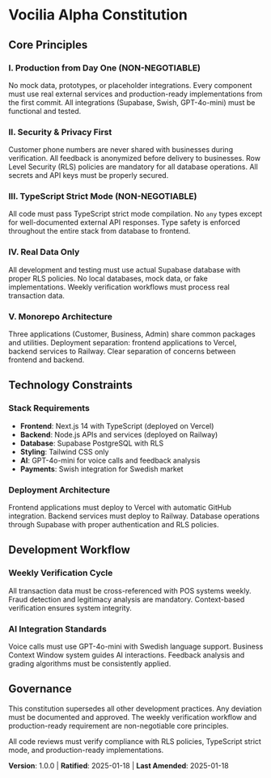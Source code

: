# Vocilia Alpha Constitution

## Core Principles

### I. Production from Day One (NON-NEGOTIABLE)

No mock data, prototypes, or placeholder integrations. Every component must use
real external services and production-ready implementations from the first
commit. All integrations (Supabase, Swish, GPT-4o-mini) must be functional and
tested.

### II. Security & Privacy First

Customer phone numbers are never shared with businesses during verification. All
feedback is anonymized before delivery to businesses. Row Level Security (RLS)
policies are mandatory for all database operations. All secrets and API keys
must be properly secured.

### III. TypeScript Strict Mode (NON-NEGOTIABLE)

All code must pass TypeScript strict mode compilation. No `any` types except for
well-documented external API responses. Type safety is enforced throughout the
entire stack from database to frontend.

### IV. Real Data Only

All development and testing must use actual Supabase database with proper RLS
policies. No local databases, mock data, or fake implementations. Weekly
verification workflows must process real transaction data.

### V. Monorepo Architecture

Three applications (Customer, Business, Admin) share common packages and
utilities. Deployment separation: frontend applications to Vercel, backend
services to Railway. Clear separation of concerns between frontend and backend.

## Technology Constraints

### Stack Requirements

- **Frontend**: Next.js 14 with TypeScript (deployed on Vercel)
- **Backend**: Node.js APIs and services (deployed on Railway)
- **Database**: Supabase PostgreSQL with RLS
- **Styling**: Tailwind CSS only
- **AI**: GPT-4o-mini for voice calls and feedback analysis
- **Payments**: Swish integration for Swedish market

### Deployment Architecture

Frontend applications must deploy to Vercel with automatic GitHub integration.
Backend services must deploy to Railway. Database operations through Supabase
with proper authentication and RLS policies.

## Development Workflow

### Weekly Verification Cycle

All transaction data must be cross-referenced with POS systems weekly. Fraud
detection and legitimacy analysis are mandatory. Context-based verification
ensures system integrity.

### AI Integration Standards

Voice calls must use GPT-4o-mini with Swedish language support. Business Context
Window system guides AI interactions. Feedback analysis and grading algorithms
must be consistently applied.

## Governance

This constitution supersedes all other development practices. Any deviation must
be documented and approved. The weekly verification workflow and
production-ready requirement are non-negotiable core principles.

All code reviews must verify compliance with RLS policies, TypeScript strict
mode, and production-ready implementations.

**Version**: 1.0.0 | **Ratified**: 2025-01-18 | **Last Amended**: 2025-01-18
